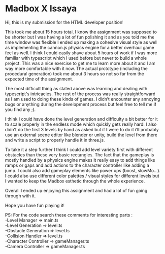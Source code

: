 # Madbox X Issaya
 
Hi, this is my submission for the HTML developer position!

This took me about 15 hours total, I know the assignment was supposed to be shorter but I was having a lot of fun polishing it and as you told me the time window was flexible I ended up making a cohesive visual style as well as implementing the cannon.js physics engine for a better overhaul game feel as well.
I think I could easily shave about 5 hours of work if I was more familiar with typescript which I used before but never to build a whole project. This was a nice exercise to get me to learn more about it and I am way more comfortable with it now.
The actual prototype (including the procedural generation) took me about 3 hours so not so far from the expected time of the assignment.
  
 The most difficult thing as stated above was learning and dealing with typescript's intricacies.
The rest of the process was really straightforward as I am used to doing these kinds of games.
I didn’t encounter any annoying bugs or anything during the development process but feel free to tell me if you find any ;).

I think I could have done the level generation and difficulty a bit better for it to scale properly in the endless mode which quickly gets really hard.
I also didn’t do the first 3 levels by hand as asked but if I were to do it i’ll probably use an external scene editor like blender or unity, build the level from there and write a script to properly handle it in three.js. 

To take it a step further I think I could add level variety first with different obstacles than these very basic rectangles. The fact that the gameplay is mostly handled by a physics engine makes it really easy to add things like ramps or gaps and add actions to the character controller like adding a jump. I could also add gameplay elements like power ups (boost, slowMo…). I could also use different color palettes / visual styles for different levels but I wanted to keep the Madbox esthetic through the whole experience.

Overall I ended up enjoying this assignment and had a lot of fun going through with it.

Hope you have fun playing it!


PS: For the code search these comments for interesting parts :<br/>
      -Level Manager => main.ts<br/>
      -Level Generation => level.ts<br/>
      -Obstacle Generation => level.ts<br/>
      -Collision Handler => level.ts<br/>
      -Character Controller => gameManager.ts<br/>
      -Camera Controller => gameManager.ts<br/>
